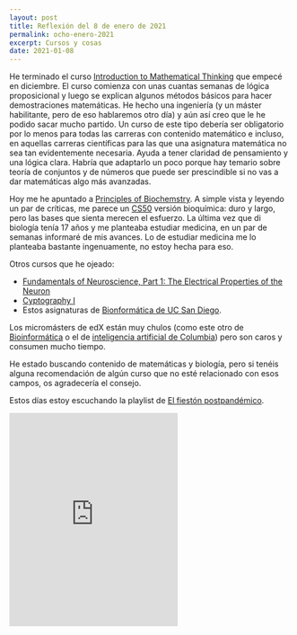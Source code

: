 ```yaml
---
layout: post
title: Reflexión del 8 de enero de 2021
permalink: ocho-enero-2021
excerpt: Cursos y cosas
date: 2021-01-08
--- 
```


He terminado el curso [Introduction to Mathematical Thinking](https://www.coursera.org/learn/mathematical-thinking/) que empecé en diciembre. El curso comienza con unas cuantas semanas de lógica proposicional y luego se explican algunos métodos básicos para hacer demostraciones matemáticas. He hecho una ingeniería (y un máster habilitante, pero de eso hablaremos otro día) y aún así creo que le he podido sacar mucho partido. Un curso de este tipo debería ser obligatorio por lo menos para todas las carreras con contenido matemático e incluso, en aquellas carreras científicas para las que una asignatura matemática no sea tan evidentemente necesaria. Ayuda a tener claridad de pensamiento y una lógica clara. Habría que adaptarlo un poco porque hay temario sobre teoría de conjuntos y de números que puede ser prescindible si no vas a dar matemáticas algo más avanzadas.

Hoy me he apuntado a [Principles of Biochemstry](https://www.edx.org/es/course/principles-of-biochemistry). A simple vista y leyendo un par de críticas, me parece un [CS50](https://www.edx.org/course/cs50s-introduction-to-computer-science) versión bioquímica: duro y largo, pero las bases que sienta merecen el esfuerzo. La última vez que di biología tenía 17 años y me planteaba estudiar medicina, en un par de semanas informaré de mis avances. Lo de estudiar medicina me lo planteaba bastante ingenuamente, no estoy hecha para eso.

Otros cursos que he ojeado:

- [Fundamentals of Neuroscience, Part 1: The Electrical Properties of the Neuron](https://www.edx.org/es/course/fundamentals-of-neuroscience-part-1-the-electrical)
- [Cyptography I](https://www.coursera.org/learn/crypto)
- Estos asignaturas de [Bionformática de UC San Diego](https://www.coursera.org/specializations/bioinformatics).

Los micromásters de edX están muy chulos (como este otro de [Bioinformática](https://www.edx.org/es/micromasters/usmx-umgc-bioinformatics) o el de [inteligencia artificial de Columbia](https://www.edx.org/es/micromasters/columbiax-artificial-intelligence)) pero son caros y consumen mucho tiempo. 

He estado buscando contenido de matemáticas y biología, pero si tenéis alguna recomendación de algún curso que no esté relacionado con esos campos, os agradecería el consejo.

Estos días estoy escuchando la playlist de [El fiestón postpandémico](https://open.spotify.com/playlist/0AUi1Jb9RaHGkg6Tm9YCSw?si=hvIKuS7OTZu4ykqECw7Kgg).

<iframe src="https://open.spotify.com/embed/track/255qoemxrUayVKURYasFYY" width="300" height="380" frameborder="0" allowtransparency="true" allow="encrypted-media"></iframe>